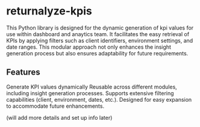 # returnalyze-kpis
This Python library is designed for the dynamic generation of kpi values for use within dashboard and anaytics team. It facilitates the easy retrieval of KPIs by applying filters such as client identifiers, environment settings, and date ranges. This modular approach not only enhances the insight generation process but also ensures adaptability for future requirements.

## Features
Generate KPI values dynamically 
Reusable across different modules, including insight generation processes.
Supports extensive filtering capabilities (client, environment, dates, etc.).
Designed for easy expansion to accommodate future enhancements.

(will add more details and set up info later)
